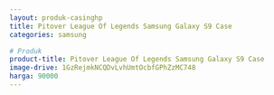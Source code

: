 ```yaml
---
layout: produk-casinghp
title: Pitover League Of Legends Samsung Galaxy S9 Case
categories: samsung

# Produk
product-title: Pitover League Of Legends Samsung Galaxy S9 Case
image-drive: 1GzRejmkNCQDvLvhUmtOcbfGPhZzMC748
harga: 90000
---
```

